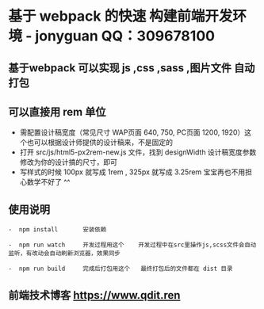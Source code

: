 # 基于 webpack 的快速 构建前端开发环境 - jonyguan QQ：309678100

## 基于webpack 可以实现 js ,css ,sass ,图片文件 自动打包

## 可以直接用 rem 单位 

 - 需配置设计稿宽度（常见尺寸 WAP页面 640, 750, PC页面 1200, 1920）这个也可以根据设计师提供的设计稿来，不是固定的
 - 打开 src/js/html5-px2rem-new.js 文件，找到 designWidth 设计稿宽度参数 修改为你的设计搞的尺寸，即可
 - 写样式的时候 100px 就写成 1rem , 325px 就写成 3.25rem 宝宝再也不用担心数学不好了 ^^

## 使用说明

    -  npm install       安装依赖

    -  npm run watch     开发过程用这个    开发过程中在src里操作js,scss文件会自动监听，有改动会自动刷新浏览器，效果同步

    -  npm run build     完成后打包用这个   最终打包后的文件都在 dist 目录


## 前端技术博客 https://www.qdit.ren 